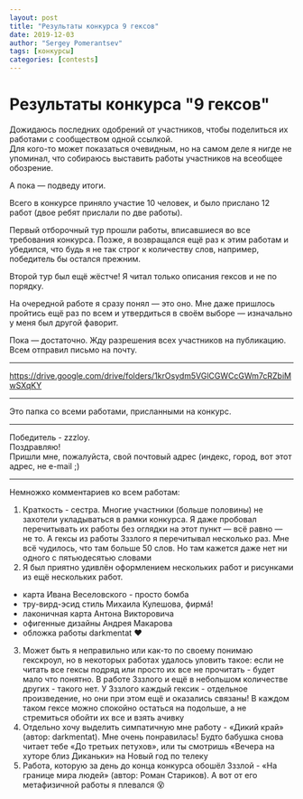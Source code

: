 ```yaml
---
layout: post
title: "Результаты конкурса 9 гексов"
date: 2019-12-03
author: "Sergey Pomerantsev"
tags: [конкурсы]
categories: [contests]
---
```


# Результаты конкурса "9 гексов"

Дожидаюсь последних одобрений от участников, чтобы поделиться их работами с сообществом одной ссылкой.   
Для кого-то может показаться очевидным, но на самом деле я нигде не упоминал, что собираюсь выставить работы участников на всеобщее обозрение. 
 
А пока — подведу итоги. 
 
Всего в конкурсе приняло участие 10 человек, и было прислано 12 работ (двое ребят прислали по две работы). 
 
Первый отборочный тур прошли работы, вписавшиеся во все требования конкурса. Позже, я возвращался ещё раз к этим работам и убедился, что будь я не так строг к количеству слов, например, победитель бы остался прежним. 
 
Второй тур был ещё жёстче! Я читал только описания гексов и не по порядку. 
 
На очередной работе я сразу понял — это оно. Мне даже пришлось пройтись ещё раз по всем и утвердиться в своём выборе — изначально у меня был другой фаворит. 
 
Пока — достаточно. Жду разрешения всех участников на публикацию. Всем отправил письмо на почту.

----------

https://drive.google.com/drive/folders/1krOsydm5VGlCGWCcGWm7cRZbiMwSXqKY

----------

Это папка со всеми работами, присланными на конкурс.

----------

Победитель - zzzloy.  
Поздравляю!  
Пришли мне, пожалуйста, свой почтовый адрес (индекс, город, вот этот адрес, не e-mail ;)

----------

Немножко комментариев ко всем работам:
1) Краткость - сестра.
Многие участники (больше половины) не захотели укладываться в рамки конкурса. Я даже пробовал перечитывать их работы без оглядки на этот пункт — всё равно — не то.
А гексы из работы Зззлого я перечитывал несколько раз. Мне всё чудилось, что там больше 50 слов. Но там кажется даже нет ни одного с пятьюдесятью словами
2) Я был приятно удивлён оформлением нескольких работ и рисунками из ещё нескольких работ.

- карта Ивана Веселовского - просто бомба
- тру-вирд-эсид стиль Михаила Кулешова, фирмá!
- лаконичная карта Антона Викторовича
- офигенные дизайны Андрея Макарова
- обложка работы darkmentat ❤️

3) Может быть я неправильно или как-то по своему понимаю гекскроул, но в некоторых работах удалось уловить такое: если не читать все гексы подряд или просто их все не прочитать - будет мало что понятно. В работе Зззлого и ещё в небольшом количестве других - такого нет. У Зззлого каждый гексик - отдельное произведение, но они при этом ещё и оказались связаны! В каждом таком гексе можно спокойно остаться на подольше, а не стремиться обойти их все и взять ачивку
4) Отдельно хочу выделить симпатичную мне работу - «Дикий край» (автор: darkmentat). Мне очень понравилась! Будто бабушка снова читает тебе «До третьих петухов», или ты смотришь «Вечера на хуторе близ Диканьки» на Новый год по телеку
5) Работа, которую за день до конца конкурса обошёл Зззлой - «На границе мира людей» (автор: Роман Стариков). А вот от его метафизичной работы я плевался 😵
